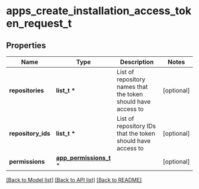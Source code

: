 # apps_create_installation_access_token_request_t

## Properties
Name | Type | Description | Notes
------------ | ------------- | ------------- | -------------
**repositories** | **list_t \*** | List of repository names that the token should have access to | [optional] 
**repository_ids** | **list_t \*** | List of repository IDs that the token should have access to | [optional] 
**permissions** | [**app_permissions_t**](app_permissions.md) \* |  | [optional] 

[[Back to Model list]](../README.md#documentation-for-models) [[Back to API list]](../README.md#documentation-for-api-endpoints) [[Back to README]](../README.md)


